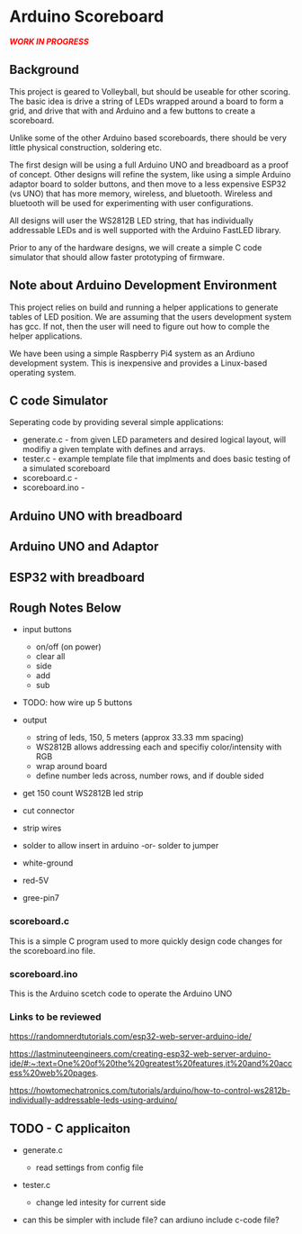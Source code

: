 # Arduino Scoreboard

<b style="color:red">***WORK IN PROGRESS***</b>



## Background
This project is geared to Volleyball, but should be useable for other scoring.  The basic idea is drive a string of LEDs wrapped around a board to form a grid, and drive that with and Arduino and a few buttons to create a scoreboard.

Unlike some of the other Arduino based scoreboards, there should be very little physical construction, soldering etc.

The first design will be using a full Arduino UNO and breadboard as a proof of concept.  Other designs will refine the system, like using a simple Arduino adaptor board to solder buttons, and then move to a less expensive ESP32 (vs UNO) that has more memory, wireless, and bluetooth.  Wireless and bluetooth will be used for experimenting with user configurations.

All designs will user the WS2812B LED string, that has individually addressable LEDs and is well supported with the Arduino FastLED library.

Prior to any of the hardware designs, we will create a simple C code simulator that should allow faster prototyping of firmware.


## Note about Arduino Development Environment
This project relies on build and running a helper applications to generate tables of LED position.  We are assuming that the users development system
has gcc.  If not, then the user will need to figure out how to comple the helper applications.

We have been using a simple Raspberry Pi4 system as an Ardiuno development system.  This is inexpensive and provides a Linux-based operating system.


## C code Simulator

Seperating code by providing several simple applications:
- generate.c     - from given LED parameters and desired logical layout, will modifiy a given template with defines and arrays.
- tester.c       - example template file that implments and does basic testing of a simulated scoreboard
- scoreboard.c   - 
- scoreboard.ino - 


## Arduino UNO with breadboard

## Arduino UNO and Adaptor

## ESP32 with breadboard


## Rough Notes Below

- input buttons
    - on/off (on power)
    - clear all
    - side
    - add
    - sub

- TODO: how wire up 5 buttons

- output
    - string of leds, 150, 5 meters (approx 33.33 mm spacing)
    - WS2812B allows addressing each and specifiy color/intensity with RGB
    - wrap around board
    - define number leds across, number rows, and if double sided 

- get 150 count WS2812B led strip
- cut connector
- strip wires
- solder to allow insert in arduino -or- solder to jumper
- white-ground
- red-5V
- gree-pin7


### scoreboard.c

This is a simple C program used to more quickly design code changes for the scoreboard.ino file.


### scoreboard.ino

This is the Arduino scetch code to operate the Arduino UNO


### Links to be reviewed

https://randomnerdtutorials.com/esp32-web-server-arduino-ide/

https://lastminuteengineers.com/creating-esp32-web-server-arduino-ide/#:~:text=One%20of%20the%20greatest%20features,it%20and%20access%20web%20pages.

https://howtomechatronics.com/tutorials/arduino/how-to-control-ws2812b-individually-addressable-leds-using-arduino/


## TODO - C applicaiton

- generate.c
    - read settings from config file

- tester.c
    - change led intesity for current side

- can this be simpler with include file?  can ardiuno include c-code file?